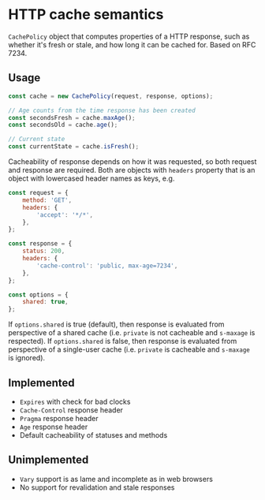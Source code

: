 # HTTP cache semantics

`CachePolicy` object that computes properties of a HTTP response, such as whether it's fresh or stale, and how long it can be cached for. Based on RFC 7234.

## Usage

```js
const cache = new CachePolicy(request, response, options);

// Age counts from the time response has been created
const secondsFresh = cache.maxAge();
const secondsOld = cache.age();

// Current state
const currentState = cache.isFresh();
```

Cacheability of response depends on how it was requested, so both request and response are required. Both are objects with `headers` property that is an object with lowercased header names as keys, e.g.

```js
const request = {
    method: 'GET',
    headers: {
        'accept': '*/*',
    },
};

const response = {
    status: 200,
    headers: {
        'cache-control': 'public, max-age=7234',
    },
};

const options = {
    shared: true,
};
```

If `options.shared` is true (default), then response is evaluated from perspective of a shared cache (i.e. `private` is not cacheable and `s-maxage` is respected). If `options.shared` is false, then response is evaluated from perspective of a single-user cache (i.e. `private` is cacheable and `s-maxage` is ignored).

## Implemented

* `Expires` with check for bad clocks
* `Cache-Control` response header
* `Pragma` response header
* `Age` response header
* Default cacheability of statuses and methods

## Unimplemented

* `Vary` support is as lame and incomplete as in web browsers
* No support for revalidation and stale responses
